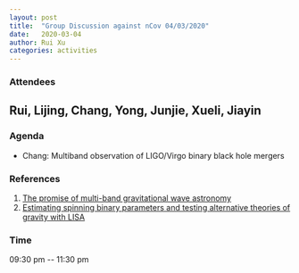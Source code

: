```yaml
---
layout: post
title:  "Group Discussion against nCov 04/03/2020"
date:   2020-03-04
author: Rui Xu
categories: activities
---
```



### Attendees

Rui, Lijing, Chang, Yong, Junjie, Xueli, Jiayin
---

### Agenda

- Chang: Multiband observation of LIGO/Virgo binary black hole mergers

### References

1. [The promise of multi-band gravitational wave astronomy](https://arxiv.org/abs/1602.06951)
2. [Estimating spinning binary parameters and testing alternative theories of gravity with LISA](https://arxiv.org/abs/gr-qc/0411129)


### Time

09:30 pm -- 11:30 pm
